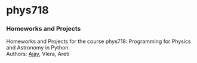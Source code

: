 # phys718
### Homeworks and Projects
Homeworks and Projects for the course phys718: Programming for Physics and Astronomy in Python.  
Authors: [Ajay](as2@uni-bonn.de), Vlera, Areti